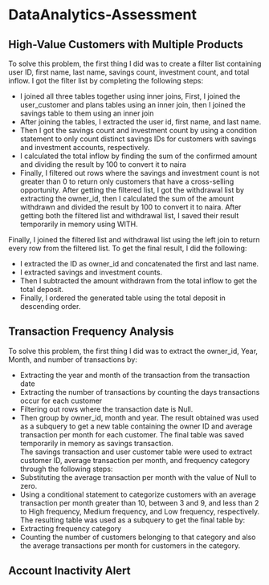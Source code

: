 # DataAnalytics-Assessment
## High-Value Customers with Multiple Products
To solve this problem, the first thing I did was to create a filter list containing user ID, first name, last name, savings count, investment count, and total inflow. I got the filter list by completing the following steps:  
* I joined all three tables together using inner joins, First, I joined the user_customer and plans tables using an inner join, then I joined the savings table to them using an inner join
* After joining the tables, I extracted the user id, first name, and last name.
* Then I got the savings count and investment count by using a condition statement to only count distinct savings IDs for customers with savings and investment accounts, respectively.
* I calculated the total inflow by finding the sum of the confirmed amount and dividing the result by 100 to convert it to naira
* Finally, I filtered out rows where the savings and investment count is not greater than 0 to return only customers that have a cross-selling opportunity.
 After getting the filtered list, I got the withdrawal list by extracting the owner_id, then I calculated the sum of the amount withdrawn and divided the result by 100 to convert it to naira. After getting both the filtered list and withdrawal list, I saved their result temporarily in memory using WITH.  

Finally, I joined the filtered list and withdrawal list using the left join to return every row from the filtered list. To get the final result, I did the following:  
* I extracted the ID as owner_id and concatenated the first and last name.
* I extracted savings and investment counts.
* Then I subtracted the amount withdrawn from the total inflow to get the total deposit.
* Finally, I ordered the generated table using the total deposit in descending order.

## Transaction Frequency Analysis
To solve this problem, the first thing I did was to extract the owner_id, Year, Month, and number of transactions by:
* Extracting the year and month of the transaction from the transaction date
* Extracting the number of transactions by counting the days transactions occur for each customer
* Filtering out rows where the  transaction date is Null.
* Then group by owner_id, month and year.
The result obtained was used as a subquery to get a new table containing the owner ID and average transaction per month for each customer. The final table was saved temporarily in memory as savings transaction.  
The savings transaction and user customer table were used to extract customer ID, average transaction per month, and frequency category through the following steps:
* Substituting the average transaction per month with the value of Null to zero.
* Using a conditional statement to categorize customers with an average transaction per month greater than 10, between 3 and 9, and less than 2 to High frequency, Medium frequency, and Low frequency, respectively.
The resulting table was used as a subquery to get the final table by:
* Extracting frequency category
* Counting the number of customers belonging to that category and also the average transactions per month for customers in the category.
## Account Inactivity Alert
